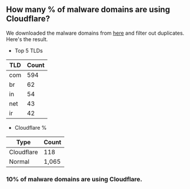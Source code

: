 ## How many % of malware domains are using Cloudflare?


We downloaded the malware domains from [here](https://urlhaus.abuse.ch) and filter out duplicates.
Here's the result.


[//]: # (start replacement)


- Top 5 TLDs

| TLD | Count |
| --- | --- |
| com | 594 |
| br | 62 |
| in | 54 |
| net | 43 |
| ir | 42 |


- Cloudflare %

| Type | Count |
| --- | --- |
| Cloudflare | 118 |
| Normal | 1,065 |


### 10% of malware domains are using Cloudflare.